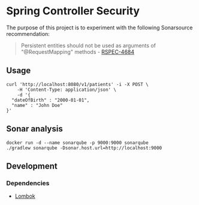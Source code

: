 # Spring Controller Security

The purpose of this project is to experiment with the following Sonarsource recommendation:

> Persistent entities should not be used as arguments of "@RequestMapping" methods - [RSPEC-4684](https://rules.sonarsource.com/java/tag/spring/RSPEC-4684)

## Usage

```
curl 'http://localhost:8080/v1/patients' -i -X POST \
    -H 'Content-Type: application/json' \
    -d '{
  "dateOfBirth" : "2000-01-01",
  "name" : "John Doe"
}'
```

## Sonar analysis

```
docker run -d --name sonarqube -p 9000:9000 sonarqube
./gradlew sonarqube -Dsonar.host.url=http://localhost:9000
```


## Development

### Dependencies

- [Lombok](https://projectlombok.org/)

